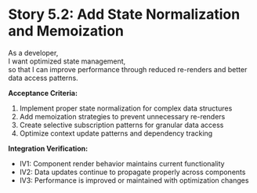 # Story 5.2: Add State Normalization and Memoization
As a developer,  
I want optimized state management,  
so that I can improve performance through reduced re-renders and better data access patterns.

**Acceptance Criteria:**
1. Implement proper state normalization for complex data structures
2. Add memoization strategies to prevent unnecessary re-renders
3. Create selective subscription patterns for granular data access
4. Optimize context update patterns and dependency tracking

**Integration Verification:**
- IV1: Component render behavior maintains current functionality
- IV2: Data updates continue to propagate properly across components  
- IV3: Performance is improved or maintained with optimization changes
